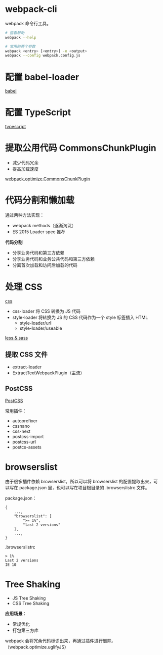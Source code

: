 # webpack-cli

webpack 命令行工具。

```sh
# 查看帮助
webpack --help

# 常用的两个参数
webpack <entry> [<entry>] -o <output>
webpack --config webpack.config.js
```

# 配置 babel-loader

[babel](./babel/babel.md)

# 配置 TypeScript

[typescript](./typescript/typescript.md)

# 提取公用代码 CommonsChunkPlugin

* 减少代码冗余
* 提高加载速度

[webpack.optimize.CommonsChunkPlugin](./webpack.optimize/CommonsChunkPlugin.md)

# 代码分割和懒加载

通过两种方法实现：

* webpack methods（逐渐淘汰）
* ES 2015 Loader spec 推荐

**代码分割**

* 分享业务代码和第三方依赖
* 分享业务代码和业务公共代码和第三方依赖
* 分离首次加载和访问后加载的代码

# 处理 CSS

[css](./css/css.md)

* css-loader 将 CSS 转换为 JS 代码
* style-loader 将转换为 JS 的 CSS 代码作为一个 style 标签插入 HTML
  * style-loader/url
  * style-loader/useable

[less & sass](./css/less_sass.md)

## 提取 CSS 文件

* extract-loader
* ExtractTextWebpackPlugin（主流）

## PostCSS

[PostCSS](./css/postcss.md)

常用插件：

* autoprefixer
* cssnano
* css-next
* postcss-import
* postcss-url
* postcs-assets

# browserslist

由于很多插件依赖 browserslist，所以可以将 browserslist 的配置提取出来，可以写在 package.json 里，也可以写在项目根目录的 .browserslistrc 文件。

package.json：

```
{
    ...,
    "browserslist": [
        ">= 1%",
        "last 2 versions"
    ],
    ...,
}
```

.browserslistrc

```plain
> 1%
Last 2 versions
IE 10
```

# Tree Shaking

* JS Tree Shaking
* CSS Tree Shaking

**应用场景：**

* 常规优化
* 打包第三方库

webpack 会将冗余代码标识出来，再通过插件进行删除。（webpack.optimize.uglifyJS）

